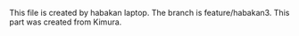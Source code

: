 This file is created by habakan laptop.
The branch is feature/habakan3.
This part was created from Kimura.